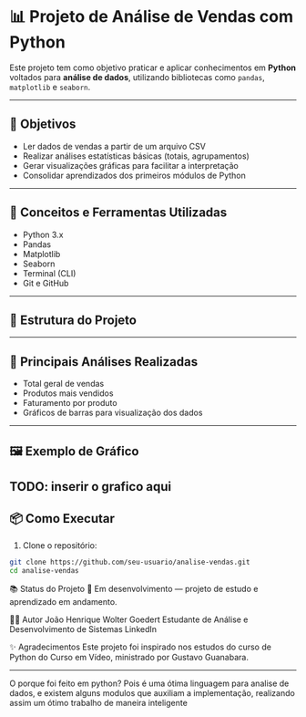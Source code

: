 # 📊 Projeto de Análise de Vendas com Python

Este projeto tem como objetivo praticar e aplicar conhecimentos em **Python** voltados para **análise de dados**, utilizando bibliotecas como `pandas`, `matplotlib` e `seaborn`.

---

## 🚀 Objetivos

- Ler dados de vendas a partir de um arquivo CSV
- Realizar análises estatísticas básicas (totais, agrupamentos)
- Gerar visualizações gráficas para facilitar a interpretação
- Consolidar aprendizados dos primeiros módulos de Python

---

## 🧠 Conceitos e Ferramentas Utilizadas

- Python 3.x
- Pandas
- Matplotlib
- Seaborn
- Terminal (CLI)
- Git e GitHub

---

## 📁 Estrutura do Projeto


---

## 📌 Principais Análises Realizadas

- Total geral de vendas
- Produtos mais vendidos
- Faturamento por produto
- Gráficos de barras para visualização dos dados

---

## 🖼️ Exemplo de Gráfico

TODO: inserir o grafico aqui
---

## 📦 Como Executar

1. Clone o repositório:
```bash
git clone https://github.com/seu-usuario/analise-vendas.git
cd analise-vendas
```

📚 Status do Projeto
🚧 Em desenvolvimento — projeto de estudo e aprendizado em andamento.

👨‍💻 Autor
João Henrique Wolter Goedert
Estudante de Análise e Desenvolvimento de Sistemas
LinkedIn

✨ Agradecimentos
Este projeto foi inspirado nos estudos do curso de Python do Curso em Vídeo, ministrado por Gustavo Guanabara.

---
O porque foi feito em python?
Pois é uma ótima linguagem para analise de dados, e existem alguns modulos que auxiliam a implementação, realizando assim um ótimo trabalho de maneira inteligente